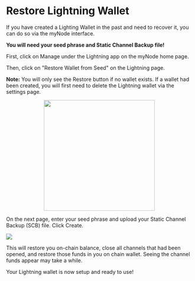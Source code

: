 # Restore Lightning Wallet

If you have created a Lighting Wallet in the past and need to recover it, you can do so via the myNode interface.

**You will need your seed phrase and Static Channel Backup file!**

First, click on Manage under the Lightning app on the myNode home page.

Then, click on "Restore Wallet from Seed" on the Lightning page. 

**Note:** You will only see the Restore button if no wallet exists. If a wallet had been created, you will first need to delete the Lightning wallet via the settings page.

<center>
  <figure>
    <img src="/images/lightning/restore-1.png" style="width: 300px">
  </figure>
</center>

On the next page, enter your seed phrase and upload your Static Channel Backup (SCB) file. Click Create.

![](/images/lightning/restore-2.png)

This will restore you on-chain balance, close all channels that had been opened, and restore those funds in you on chain wallet. Seeing the channel funds appear may take a while.

Your Lightning wallet is now setup and ready to use!

